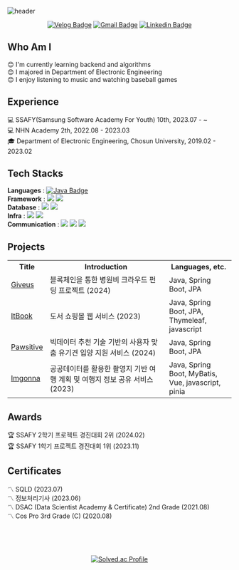 ![header](https://capsule-render.vercel.app/api?type=venom&color=6a9951&height=160&section=header&text=honeyi's%20github&fontSize=50)

<div align="center">

 
  [![Velog Badge](http://img.shields.io/badge/-Velog-20c997?style=flat&link=https://velog.io/@yihoney/posts)](https://velog.io/@yihoney/posts) [![Gmail Badge](https://img.shields.io/badge/Gmail-d14836?style=flat-square&logo=Gmail&logoColor=white&link=mailto:leehoney86@gmail.com)](mailto:leehoney86@gmail.com) [![Linkedin Badge](https://img.shields.io/badge/-LinkedIn-blue?style=flat-square&logo=Linkedin&logoColor=white&link=https://www.linkedin.com/in/%ED%95%98%EB%8A%AC-%EC%9D%B4-816b70269/)](https://www.linkedin.com/in/%ED%95%98%EB%8A%AC-%EC%9D%B4-816b70269/)


 
</div>


## Who Am I
:blush: I'm currently learning backend and algorithms <br>
:blush: I majored in Department of Electronic Engineering <br>
:blush: I enjoy listening to music and watching baseball games <br>

## Experience 
:computer: SSAFY(Samsung Software Academy For Youth) 10th, 2023.07 - ~ <br>
:computer: NHN Academy 2th, 2022.08 - 2023.03 <br>
:mortar_board: Department of Electronic Engineering, Chosun University, 2019.02 - 2023.02 <br>

## Tech Stacks
**Languages** : [![Java Badge](https://img.shields.io/badge/Java-007396?style=flat&logo=java&logoColor=white)](https://github.com/yihoney/algorithm)&nbsp; <br>
**Framework** : <img src="https://img.shields.io/badge/Spring-6DB33F?style=flat&logo=spring&logoColor=white"/>
<img src="https://img.shields.io/badge/Hibernate-59666C?style=flat&logo=Hibernate&logoColor=white"/> <br>
**Database** :
<img src="https://img.shields.io/badge/MySQL-07405E?style=flat&logo=mysql&logoColor=white"/>
<img src="https://img.shields.io/badge/redis-%23DD0031.svg?style=flat&logo=redis&logoColor=white"/> <br>
**Infra** :
<img src="https://img.shields.io/badge/docker-%230db7ed.svg?style=flat&logo=docker&logoColor=white"/>
<img src="https://img.shields.io/badge/jenkins-%232C5263.svg?style=flat&logo=jenkins&logoColor=white"/> <br>
**Communication** : 
<img src="https://img.shields.io/badge/Git-F05032?style=flat&logo=git&logoColor=white"/>
<img src="https://img.shields.io/badge/Jira-0052CC?style=flat&logo=jirasoftware&logoColor=white"/>
<img src="https://img.shields.io/badge/Notion-000000?style=flat&logo=notion&logoColor=white"/>


## Projects
<table>
  <tr>
    <th>Title</th>
    <th>Introduction</th>
    <th>Languages, etc.</th>
  </tr>
  <tr>
    <td><a href="https://github.com/yihoney/giveus">Giveus</a></td>
    <td>블록체인을 통한 병원비 크라우드 펀딩 프로젝트 (2024) </td>
    <td> Java, Spring Boot, JPA </td>
  </tr>
  <tr>
    <td><a href="https://github.com/itbook-store">ItBook</a></td>
    <td>도서 쇼핑몰 웹 서비스 (2023) </td>
    <td> Java, Spring Boot, JPA, <br> Thymeleaf, javascript </td>
  </tr>
  <tr>
    <td><a href="https://github.com/yihoney/pawsitive">Pawsitive</a></td>
    <td>빅데이터 추천 기술 기반의 사용자 맞춤 유기견 입양 지원 서비스 (2024) </td>
    <td> Java, Spring Boot, JPA </td>
  </tr>
   <tr>
    <td><a href="https://github.com/SSAFY-imgonna">Imgonna</a></td>
    <td>공공데이터를 활용한 촬영지 기반 여행 계획 및 여행지 정보 공유 서비스 (2023) </td>
    <td> Java, Spring Boot, MyBatis, <br> Vue, javascript, pinia </td>
  </tr>
</table>

## Awards
:trophy: SSAFY 2학기 프로젝트 경진대회 2위 (2024.02) <br>
:trophy: SSAFY 1학기 프로젝트 경진대회 1위 (2023.11) <br>

## Certificates
:part_alternation_mark: SQLD (2023.07) <br>
:part_alternation_mark: 정보처리기사 (2023.06) <br>
:part_alternation_mark: DSAC (Data Scientist Academy & Certificate) 2nd Grade (2021.08) <br>
:part_alternation_mark: Cos Pro 3rd Grade (C) (2020.08) <br>

<br><br><br>
<div align="center">
	
  [![Solved.ac Profile](http://mazassumnida.wtf/api/generate_badge?boj=leehoney)](https://solved.ac/leehoney)
	
</div>
 

